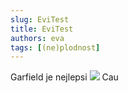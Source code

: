 ```yaml
---
slug: EviTest
title: EviTest
authors: eva
tags: [(ne)plodnost]
---
```

Garfield je nejlepsi 
![](https://openwingsangol.hu/wp-content/uploads/2020/03/garfield.jpg)
Cau
